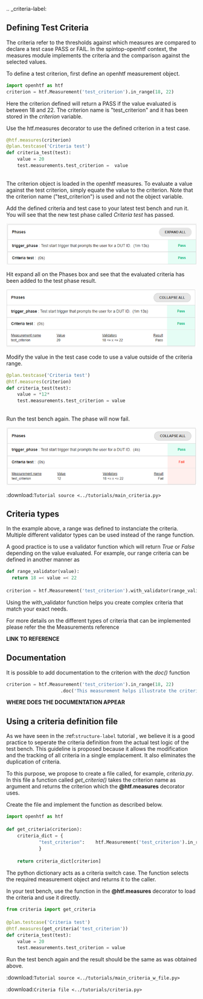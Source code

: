
.. _criteria-label:

## Defining Test Criteria

The criteria refer to the thresholds against which measures are compared to declare a test case PASS or FAIL. In the spintop-openhtf context, the measures module implements the criteria and the comparison against the selected values.

To define a test criterion, first define an openhtf measurement object. 

```python
import openhtf as htf
criterion = htf.Measurement('test_criterion').in_range(18, 22)
```

Here the criterion defined will return a PASS if the value evaluated is between 18 and 22. The criterion name is "test_criterion" and it has been stored in the *criterion* variable.

Use the htf.measures decorator to use the defined criterion in a test case. 

```python
@htf.measures(criterion)
@plan.testcase('Criteria test')
def criteria_test(test): 
    value = 20
    test.measurements.test_criterion = 	value	
    
```

The criterion object is loaded in the openhtf measures. To evaluate a value against the test criterion, simply equate the value to the criterion. Note that the criterion name ("test_criterion") is used and not the object variable. 


Add the defined criteria and test case to your latest test bench and run it. You will see that the new test phase called *Criteria test* has passed. 

 ![Pass Indication](img/criteria-pass.png)

Hit expand all on the Phases box and see that the evaluated criteria has been added to the test phase result. 

 ![Pass Expanded](img/criteria-pass-expanded.png)

Modify the value in the test case code to use a value outside of the criteria range.
```python
@plan.testcase('Criteria test')
@htf.measures(criterion)
def criteria_test(test): 
    value = *12*
    test.measurements.test_criterion = value	
    
```

Run the test bench again. The phase will now fail. 

 ![Pass Expanded](img/criteria-fail-expanded.png)


:download:`Tutorial source <../tutorials/main_criteria.py>`


## Criteria types

In the example above, a range was defined to instanciate the criteria. Multiple different validator types can be used instead of the range function.

A good practice is to use a validator function which will return *True* or *False* depending on the value evaluated. For example, our range criteria can be defined in another manner as

```python
def range_validator(value):
  return 18 =< value =< 22

criterion = htf.Measurement('test_criterion').with_validator(range_validator)
```

Using the with_validator function helps you create complex criteria that match your exact needs.

For more details on the different types of criteria that can be implemented please refer the the Measurements reference

**LINK TO REFERENCE**

## Documentation

It is possible to add documentation to the criterion with the *doc()* function

```python
criterion = htf.Measurement('test_criterion').in_range(18, 22)
                    .doc('This measurement helps illustrate the criteria usage in spintop-openhtf')
```

**WHERE DOES THE DOCUMENTATION APPEAR**



## Using a criteria definition file

As we have seen in the :ref:`structure-label` tutorial , we believe it is a good practice to seperate the criteria definition from the actual test logic of the test bench. This guideline is proposed because it allows the modification and the tracking of all criteria in a single emplacement. It also eliminates the duplication of criteria. 

To this purpose, we propose to create a file called, for example, *criteria.py*. In this file a function called *get_criteria()* takes the criterion name as argument and returns the criterion which the **@htf.measures** decorator uses. 

Create the file and implement the function as described below.

```python
import openhtf as htf

def get_criteria(criterion):
	criteria_dict = {
			"test_criterion":    htf.Measurement('test_criterion').in_range(18,22)
			}
     
	return criteria_dict[criterion]

```

The python dictionary acts as a criteria switch case. The function selects the required measurement object and returns it to the caller.

In your test bench, use the function in the **@htf.measures** decorator to load the criteria and use it directly.

```python
from criteria import get_criteria

@plan.testcase('Criteria test')
@htf.measures(get_criteria('test_criterion'))
def criteria_test(test): 
    value = 20
    test.measurements.test_criterion = value	
```    

Run the test bench again and the result should be the same as was obtained above.

:download:`Tutorial source <../tutorials/main_criteria_w_file.py>`


:download:`Criteria file <../tutorials/criteria.py>`